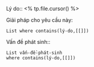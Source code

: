 Lý do:: <% tp.file.cursor() %>

Giải pháp cho yêu cầu này:
```dataview
List where contains(lý-do,[[]])
```

Vấn đề phát sinh::
```dataview
List vấn-đề-phát-sinh
where contains(lý-do,[[]])
```